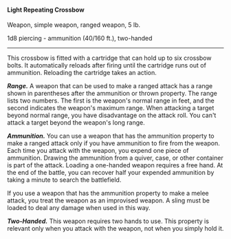 #### Light Repeating Crossbow

Weapon, simple weapon, ranged weapon, 5 lb.

1d8 piercing  - ammunition (40/160 ft.), two-handed

---

This crossbow is fitted with a cartridge that can hold up to six crossbow bolts. It automatically reloads after firing until the cartridge runs out of ammunition. Reloading the cartridge takes an action.

***Range.*** A weapon that can be used to make a ranged attack has a range shown in parentheses after the ammunition or thrown property. The range lists two numbers. The first is the weapon's normal range in feet, and the second indicates the weapon's maximum range. When attacking a target beyond normal range, you have disadvantage on the attack roll. You can't attack a target beyond the weapon's long range.

***Ammunition.*** You can use a weapon that has the ammunition property to make a ranged attack only if you have ammunition to fire from the weapon. Each time you attack with the weapon, you expend one piece of ammunition. Drawing the ammunition from a quiver, case, or other container is part of the attack. Loading a one-handed weapon requires a free hand. At the end of the battle, you can recover half your expended ammunition by taking a minute to search the battlefield.

If you use a weapon that has the ammunition property to make a melee attack, you treat the weapon as an improvised weapon. A sling must be loaded to deal any damage when used in this way.

***Two-Handed.*** This weapon requires two hands to use. This property is relevant only when you attack with the weapon, not when you simply hold it.